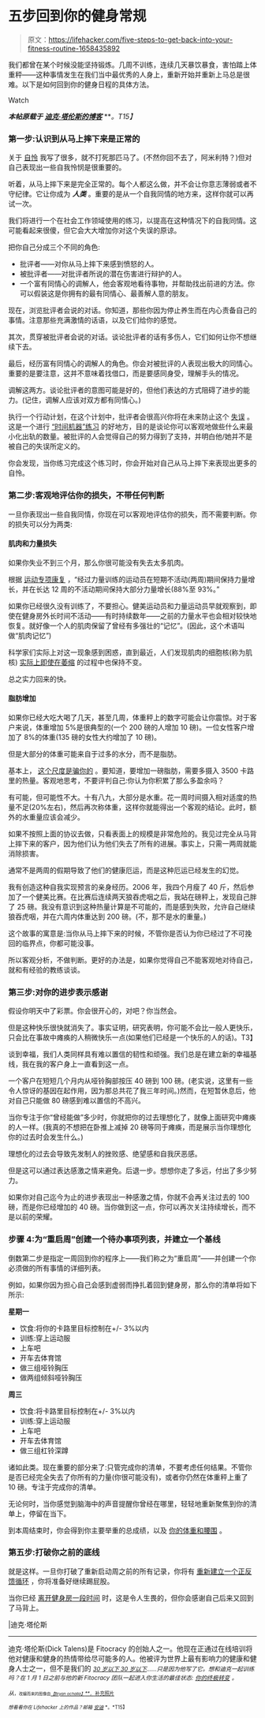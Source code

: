 # 五步回到你的健身常规

> 原文：<https://lifehacker.com/five-steps-to-get-back-into-your-fitness-routine-1658435892>

我们都曾在某个时候没能坚持锻炼。几周不训练，连续几天暴饮暴食，害怕踏上体重秤——这种事情发生在我们当中最优秀的人身上，重新开始并重新上马总是很难。以下是如何回到你的健身日程的具体方法。

Watch

***本帖原载于*** [***迪克·塔伦斯的博客***](http://dicktalens.com/getting-back-on-the-fitness-horse/) ***。*T15】**

### 第一步:认识到从马上摔下来是正常的

关于 [自怜](http://dicktalens.com/fitness-is-a-skill/) 我写了很多，就不打死那匹马了。(不然你回不去了，阿米利特？)但对自己表现出一些自我怜悯是很重要的。

听着，从马上摔下来是完全正常的。每个人都这么做，并不会让你意志薄弱或者不守纪律。它让你成为 ***人类*** 。重要的是从一个自我同情的地方来，这样你就可以再试一次。

我们将进行一个在社会工作领域使用的练习，以提高在这种情况下的自我同情。这可能看起来很傻，但它会大大增加你对这个失误的原谅。

把你自己分成三个不同的角色:

*   批评者——对你从马上摔下来感到愤怒的人。
*   被批评者——对批评者所说的潜在伤害进行辩护的人。
*   一个富有同情心的调解人，他会客观地看待事物，并帮助找出前进的方法。你可以假装这是你拥有的最有同情心、最善解人意的朋友。

现在，浏览批评者会说的对话。你知道，那些你因为停止养生而在内心责备自己的事情。注意那些充满激情的话语，以及它们给你的感觉。

其次，贯穿被批评者会说的对话。谈论批评者的话有多伤人，它们如何让你不想继续下去。

最后，经历富有同情心的调解人的角色。你会对被批评的人表现出极大的同情心。重要的是要注意，这并不意味着找借口，而是要感同身受，理解手头的情况。

调解这两方。谈论批评者的意图可能是好的，但他们表达的方式阻碍了进步的能力。(记住，调解人应该对双方都有同情心。)

执行一个行动计划，在这个计划中，批评者会很高兴你将在未来防止这个 [失误](http://www.fitocracy.com/knowledge/drop-this-word-from-your-vocabulary/) 。这是一个进行 [“时间机器”练习](http://www.fitocracy.com/knowledge/drop-this-word-from-your-vocabulary) 的好地方，目的是谈论你可以客观地做些什么来最小化出轨的数量。被批评的人会觉得自己的努力得到了支持，并明白他/她并不是被自己的失误所定义的。

你会发现，当你练习完成这个练习时，你会开始对自己从马上摔下来表现出更多的自怜。

### 第二步:客观地评估你的损失，不带任何判断

一旦你表现出一些自我同情，你现在可以客观地评估你的损失，而不需要判断。你的损失可以分为两类:

#### 肌肉和力量损失

如果你失业不到三个月，那么你很可能没有失去太多肌肉。

根据 [运动专项康复](http://www.amazon.com/Sports-Specific-Rehabilitation-Robert-Donatelli-PhD/dp/0443066426/ref=sr_1_1?asc_campaign=InlineText&asc_refurl=https://lifehacker.com/five-steps-to-get-back-into-your-fitness-routine-1658435892&asc_source=&ie=UTF8&keywords=9780443066429&qid=1415004677&s=books&sr=1-1&tag=kinjalifehackerlink-20) ，“经过力量训练的运动员在短期不活动(两周)期间保持力量增长，并在长达 12 周的不活动期间保持大部分力量增长(88%至 93%。”

如果你已经很久没有训练了，不要担心。健美运动员和力量运动员早就观察到，即使在健身房外长时间不活动——有时持续数年——之前的力量水平也会相对较快地恢复。就好像一个人的肌肉保留了曾经有多强壮的“记忆”。(因此，这个术语叫做“肌肉记忆”)

科学家们实际上对这一现象感到困惑，直到最近，人们发现肌肉的细胞核(称为肌核) [实际上即使在萎缩](http://www.exercisebiology.com/index.php/site/articles/muscle_memory_solved/) 的过程中也保持不变。

总之实力回来的快。

#### 脂肪增加

如果你已经大吃大喝了几天，甚至几周，体重秤上的数字可能会让你震惊。对于客户来说，体重增加 5%是很典型的(一个 200 磅的人增加 10 磅)。一位女性客户增加了 8%的体重(135 磅的女性大约增加了 10 磅)。

但是大部分的体重可能来自于过多的水分，而不是脂肪。

基本上， [这个尺度是骗你的](http://dicktalens.com/understanding-the-scale/) 。要知道，要增加一磅脂肪，需要多摄入 3500 卡路里的热量。客观地思考，不要评判自己:你认为你积累了那么多盈余吗？

有可能，但可能性不大。十有八九，大部分是水重。花一周时间摄入相对适度的热量不足(20%左右)，然后再次称体重，这样你就能得出一个客观的结论。此时，额外的水重量应该会减少。

如果不按照上面的协议去做，只看表面上的规模是非常危险的。我见过完全从马背上摔下来的客户，因为他们认为他们失去了所有的进展。事实上，只需一两周就能消除损害。

通常不是两周的假期导致了他们的健康厄运，而是这种厄运已经发生的幻觉。

我有创造这种自我实现预言的亲身经历。2006 年，我四个月瘦了 40 斤，然后参加了一个健美比赛。在比赛后连续两天狼吞虎咽之后，我站在磅秤上，发现自己胖了 25 磅。我没有意识到这种热量计算是不可能的，而是感到失败，允许自己继续狼吞虎咽，并在六周内体重达到 200 磅。(不，那不是水的重量。)

这个故事的寓意是:当你从马上摔下来的时候，不管你是否认为你已经过了不可挽回的临界点，你都可能没事。

所以客观分析，不做判断。更好的办法是，如果你觉得自己不能客观地对待自己，就和有经验的教练谈谈。

### 第三步:对你的进步表示感谢

假设你明天中了彩票。你会很开心的，对吧？你当然会。

但是这种快乐很快就消失了。事实证明，研究表明，你可能不会比一般人更快乐，只会比在事故中瘫痪的人稍微快乐一点(如果他们已经是一个快乐的人的话)。T3】

谈到幸福，我们人类同样具有难以置信的韧性和顽强。我们总是在建立新的幸福基线，我在我的客户身上一直看到这一点。

一个客户在短短几个月内从哑铃胸部按压 40 磅到 100 磅。(老实说，这里有一些令人惊讶的基因在起作用，因为那总共花了我三年时间。)然而，在短暂休息后，他对自己只能做 80 磅感到难以置信的不高兴。

当你专注于你“曾经能做”多少时，你就把你的过去理想化了，就像上面研究中瘫痪的人一样。(我真的不想把在卧推上减掉 20 磅等同于瘫痪，而是展示当你理想化你的过去时会发生什么。)

理想化的过去会导致先发制人的挫败感、绝望感和自我厌恶感。

但是这可以通过表达感激之情来避免。后退一步。想想你走了多远，付出了多少努力。

如果你对自己迄今为止的进步表现出一种感激之情，你就不会再关注过去的 100 磅，而是你已经增加的 40 磅。当你做到这一点，你可以再次关注持续增长，而不是以前的荣耀。

### 步骤 4:为“重启周”创建一个待办事项列表，并建立一个基线

倒数第二步是指定一周回到你的程序上——我们称之为“重启周”——并创建一个你必须做的所有事情的详细列表。

例如，如果你因为担心自己会感到虚弱而挣扎着回到健身房，那么你的清单将如下所示:

**星期一**

*   饮食:将你的卡路里目标控制在+/- 3%以内
*   训练:穿上运动服
*   上车吧
*   开车去体育馆
*   做三组哑铃胸压
*   做两组倾斜哑铃胸压

**周三**

*   饮食:将卡路里目标控制在+/- 3%以内
*   训练:穿上运动服
*   上车吧
*   开车去体育馆
*   做三组杠铃深蹲

诸如此类。现在重要的部分来了:只管完成你的清单，不要考虑任何结果。不管你是否已经完全失去了你所有的力量(你很可能没有)，或者你仍然在体重秤上重了 10 磅。专注于完成你的清单。

无论何时，当你感觉到脑海中的声音提醒你曾经在哪里，轻轻地重新聚焦到你的清单上，停留在当下。

到本周结束时，你会得到你主要举重的总成绩，以及 [你的体重和腰围](http://dicktalens.com/understanding-the-scale/) 。

### 第五步:打破你之前的底线

就是这样。一旦你打破了重新启动周之前的所有记录，你将有 [重新建立一个正反馈循环](http://dicktalens.com/the-myth-of-willpower-and-eat-less-move-more/) ，你将准备好继续踢屁股。

当你已经 [离开健身房一段时间](http://lifehacker.com/what-to-do-when-you-feel-too-embarrassed-to-exercise-1614164783) 时，这是令人生畏的，但你会感谢自己后来又回到了马背上。

|迪克·塔伦斯

* * *

迪克·塔伦斯(Dick Talens)是 Fitocracy 的创始人之一。他现在正通过在线培训将他对健康和健身的热情带给尽可能多的人。他被评为世界上最有影响力的健康和健身人士之一，但不是我们的 [*<small>30 岁以下 30 岁以下</small>*](http://www.fitocracy.com/knowledge/fitness-is-a-skill/www.fitocracy.com/knowledge/30-under-30-the-young-professionals-changing-the-face-of-fitness/)*<small>……只是因为他写了它。想和迪克一起训练吗？在 1 月 1 日之前与他的新 Fitocracy 团队一起进入你生活的最佳状态:</small>* [*<small>你的终极转变</small>*](https://www.fitocracy.com/team-fitness/250/ultimate-transformation-jan-1-with-dick-talens/) *<small>。</small>*

*<small>从</small>*[*<small></small>*](http://pixabay.com/en/cinema-theater-playhouse-sitting-99253/)<small><small>，<small>改编而来的图像由</small>[*<small>【Bryan ochalla】</small>**<small>，</small>* 补充照片](https://www.flickr.com/photos/bochalla/1167634726/sizes/l)</small></small>

<small><small>*想看看你在 Lifehacker 上的作品？邮箱*</small> [<small>*安迪*</small>](mailto:andy@lifehacker.com) <small>*。*T15】</small></small>

<small></small>